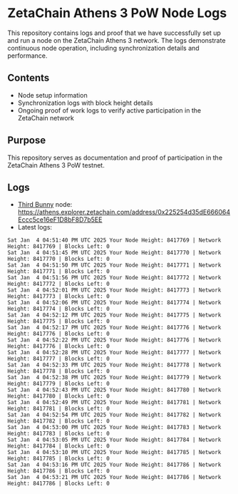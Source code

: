 # ZetaChain Athens 3 PoW Node Logs
This repository contains logs and proof that we have successfully set up and run a node on the ZetaChain Athens 3 network. The logs demonstrate continuous node operation, including synchronization details and performance.

## Contents
- Node setup information
- Synchronization logs with block height details
- Ongoing proof of work logs to verify active participation in the ZetaChain network

## Purpose
This repository serves as documentation and proof of participation in the ZetaChain Athens 3 PoW testnet.

## Logs

- [Third Bunny](https://thirdbunny.xyz/) node: https://athens.explorer.zetachain.com/address/0x225254d35dE666064Eccc5ce16eF1D8bF8D7b5EE
- Latest logs:
```
Sat Jan  4 04:51:40 PM UTC 2025 Your Node Height: 8417769 | Network Height: 8417769 | Blocks Left: 0
Sat Jan  4 04:51:45 PM UTC 2025 Your Node Height: 8417770 | Network Height: 8417770 | Blocks Left: 0
Sat Jan  4 04:51:50 PM UTC 2025 Your Node Height: 8417771 | Network Height: 8417771 | Blocks Left: 0
Sat Jan  4 04:51:56 PM UTC 2025 Your Node Height: 8417772 | Network Height: 8417772 | Blocks Left: 0
Sat Jan  4 04:52:01 PM UTC 2025 Your Node Height: 8417773 | Network Height: 8417773 | Blocks Left: 0
Sat Jan  4 04:52:06 PM UTC 2025 Your Node Height: 8417774 | Network Height: 8417774 | Blocks Left: 0
Sat Jan  4 04:52:12 PM UTC 2025 Your Node Height: 8417775 | Network Height: 8417775 | Blocks Left: 0
Sat Jan  4 04:52:17 PM UTC 2025 Your Node Height: 8417776 | Network Height: 8417776 | Blocks Left: 0
Sat Jan  4 04:52:22 PM UTC 2025 Your Node Height: 8417776 | Network Height: 8417776 | Blocks Left: 0
Sat Jan  4 04:52:28 PM UTC 2025 Your Node Height: 8417777 | Network Height: 8417777 | Blocks Left: 0
Sat Jan  4 04:52:33 PM UTC 2025 Your Node Height: 8417778 | Network Height: 8417778 | Blocks Left: 0
Sat Jan  4 04:52:38 PM UTC 2025 Your Node Height: 8417779 | Network Height: 8417779 | Blocks Left: 0
Sat Jan  4 04:52:43 PM UTC 2025 Your Node Height: 8417780 | Network Height: 8417780 | Blocks Left: 0
Sat Jan  4 04:52:49 PM UTC 2025 Your Node Height: 8417781 | Network Height: 8417781 | Blocks Left: 0
Sat Jan  4 04:52:54 PM UTC 2025 Your Node Height: 8417782 | Network Height: 8417782 | Blocks Left: 0
Sat Jan  4 04:53:00 PM UTC 2025 Your Node Height: 8417783 | Network Height: 8417783 | Blocks Left: 0
Sat Jan  4 04:53:05 PM UTC 2025 Your Node Height: 8417784 | Network Height: 8417784 | Blocks Left: 0
Sat Jan  4 04:53:10 PM UTC 2025 Your Node Height: 8417785 | Network Height: 8417785 | Blocks Left: 0
Sat Jan  4 04:53:16 PM UTC 2025 Your Node Height: 8417786 | Network Height: 8417786 | Blocks Left: 0
Sat Jan  4 04:53:21 PM UTC 2025 Your Node Height: 8417786 | Network Height: 8417786 | Blocks Left: 0
```

